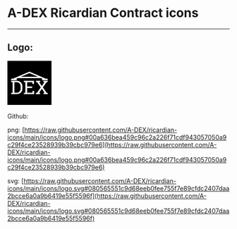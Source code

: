 # A-DEX Ricardian Contract icons

---

## Logo:
<img src="icons/logo.png#00a636bea459c96c2a226f71cdf943057050a9c29f4ce23528939b39cbc979e6" width="100" height="100"/>

Github:

png: [https://raw.githubusercontent.com/A-DEX/ricardian-icons/main/icons/logo.png#00a636bea459c96c2a226f71cdf943057050a9c29f4ce23528939b39cbc979e6](https://raw.githubusercontent.com/A-DEX/ricardian-icons/main/icons/logo.png#00a636bea459c96c2a226f71cdf943057050a9c29f4ce23528939b39cbc979e6)

svg: [https://raw.githubusercontent.com/A-DEX/ricardian-icons/main/icons/logo.svg#080565551c9d68eeb0fee755f7e89cfdc2407daa2bcce6a0a9b6419e55f5596f](https://raw.githubusercontent.com/A-DEX/ricardian-icons/main/icons/logo.svg#080565551c9d68eeb0fee755f7e89cfdc2407daa2bcce6a0a9b6419e55f5596f)
